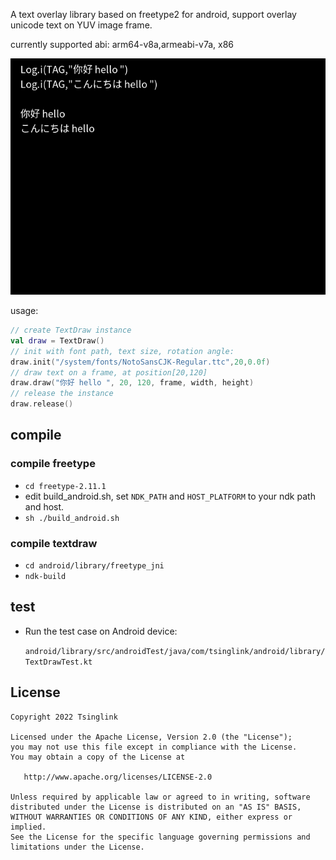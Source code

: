 A text overlay library based on freetype2 for android, support overlay unicode text on YUV image frame.

currently supported abi: arm64-v8a,armeabi-v7a, x86

![Example](111.png)

usage:


```kotlin
// create TextDraw instance
val draw = TextDraw()
// init with font path, text size, rotation angle:
draw.init("/system/fonts/NotoSansCJK-Regular.ttc",20,0.0f)
// draw text on a frame, at position[20,120]
draw.draw("你好 hello ", 20, 120, frame, width, height)
// release the instance
draw.release()
```

compile
--------
### compile freetype
- `cd freetype-2.11.1`
- edit build_android.sh, set `NDK_PATH` and `HOST_PLATFORM` to your ndk path and host.
- `sh ./build_android.sh`

### compile textdraw
- `cd android/library/freetype_jni`
- `ndk-build`

test
--------
- Run the test case on Android device:

    `android/library/src/androidTest/java/com/tsinglink/android/library/TextDrawTest.kt`
    
License
-------

    Copyright 2022 Tsinglink

    Licensed under the Apache License, Version 2.0 (the "License");
    you may not use this file except in compliance with the License.
    You may obtain a copy of the License at

       http://www.apache.org/licenses/LICENSE-2.0

    Unless required by applicable law or agreed to in writing, software
    distributed under the License is distributed on an "AS IS" BASIS,
    WITHOUT WARRANTIES OR CONDITIONS OF ANY KIND, either express or implied.
    See the License for the specific language governing permissions and
    limitations under the License.